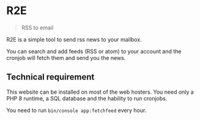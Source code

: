 # R2E

> RSS to email

R2E is a simple tool to send rss news to your mailbox.

You can search and add feeds (RSS or atom) to your account and the cronjob will fetch them and send you the news.

## Technical requirement

This website can be installed on most of the web hosters. You need only a PHP 8 runtime, a SQL database and the hability to run cronjobs.

You need to run `bin/console app:fetchfeed` every hour.

